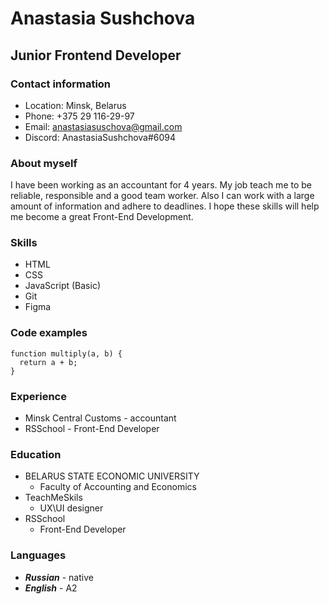 # Anastasia Sushchova
## Junior Frontend Developer
### Contact information
* Location: Minsk, Belarus
* Phone: +375 29 116-29-97
* Email: anastasiasuschova@gmail.com
* Discord: AnastasiaSushchova#6094
### About myself
I have been working as an accountant for 4 years. My job teach me to be reliable, responsible and a good team worker. Also I can work with a large amount of information and adhere to deadlines. I hope these skills will help me become a great Front-End Development. 
### Skills
* HTML
* CSS
* JavaScript (Basic)
* Git
* Figma
### Code examples 
```
function multiply(a, b) {
  return a + b;
}
```
### Experience
* Minsk Central Customs - accountant
* RSSchool - Front-End Developer 
### Education
* BELARUS STATE ECONOMIC UNIVERSITY
    + Faculty of Accounting and Economics
 * TeachMeSkils
    + UX\UI designer
 * RSSchool
    + Front-End Developer
### Languages 
* ***Russian*** - native
* ***English*** - A2

